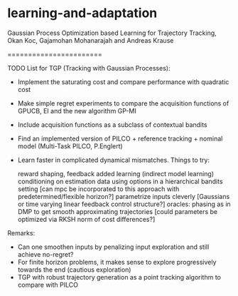 learning-and-adaptation
=======================

Gaussian Process Optimization based Learning for Trajectory Tracking, Okan Koc, Gajamohan Mohanarajah and Andreas Krause

=======================

TODO List for TGP (Tracking with Gaussian Processes):

- Implement the saturating cost and compare performance with quadratic cost
- Make simple regret experiments to compare the acquisition functions of GPUCB, EI and the new algorithm GP-MI
- Include acquisition functions as a subclass of contextual bandits
- Find an implemented version of PILCO + reference tracking + nominal model (Multi-Task PILCO, P.Englert)
- Learn faster in complicated dynamical mismatches. Things to try:

  reward shaping, 
  feedback added learning (indirect model learning)
  conditioning on estimation data
  using options in a hierarchical bandits setting [can mpc be incorporated to this approach with predetermined/flexible horizon?]
  parametrize inputs cleverly [Gaussians or time varying linear feedback control structure?]
  oracles: phasing as in DMP to get smooth approximating trajectories [could parameters be optimized via RKSH norm of cost differences?]

Remarks:

- Can one smoothen inputs by penalizing input exploration and still achieve no-regret?
- For finite horizon problems, it makes sense to explore progressively towards the end (cautious exploration)
- TGP with robust trajectory generation as a point tracking algorithm to compare with PILCO
